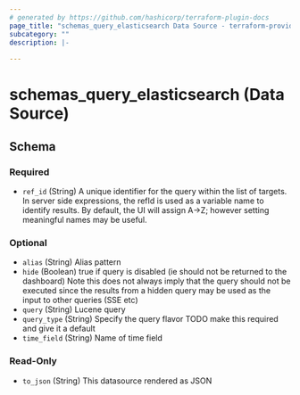 ```yaml
---
# generated by https://github.com/hashicorp/terraform-plugin-docs
page_title: "schemas_query_elasticsearch Data Source - terraform-provider-schemas"
subcategory: ""
description: |-
  
---
```


# schemas_query_elasticsearch (Data Source)





<!-- schema generated by tfplugindocs -->
## Schema

### Required

- `ref_id` (String) A unique identifier for the query within the list of targets.
In server side expressions, the refId is used as a variable name to identify results.
By default, the UI will assign A->Z; however setting meaningful names may be useful.

### Optional

- `alias` (String) Alias pattern
- `hide` (Boolean) true if query is disabled (ie should not be returned to the dashboard)
Note this does not always imply that the query should not be executed since
the results from a hidden query may be used as the input to other queries (SSE etc)
- `query` (String) Lucene query
- `query_type` (String) Specify the query flavor
TODO make this required and give it a default
- `time_field` (String) Name of time field

### Read-Only

- `to_json` (String) This datasource rendered as JSON


